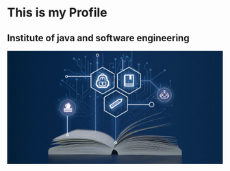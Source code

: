 <h1>This is my Profile</h1>

<h2>Institute of java and software engineering</h2>

![Image of Yaktocat](assets/images/education.png)